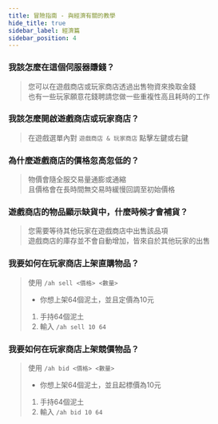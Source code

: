 ```yaml
---
title: 冒險指南 - 與經濟有關的教學
hide_title: true
sidebar_label: 經濟篇
sidebar_position: 4
---
```


### 我該怎麼在這個伺服器賺錢？
> 您可以在遊戲商店或玩家商店透過出售物資來換取金錢  
> 也有一些玩家願意花錢聘請您做一些重複性高且耗時的工作

### 我該怎麼開啟遊戲商店或玩家商店？
> 在遊戲選單內對 `遊戲商店 & 玩家商店` 點擊左鍵或右鍵  

### 為什麼遊戲商店的價格忽高忽低的？
> 物價會隨全服交易量通膨或通縮  
> 且價格會在長時間無交易時緩慢回調至初始價格

### 遊戲商店的物品顯示缺貨中，什麼時候才會補貨？
> 您需要等待其他玩家在遊戲商店中出售該品項  
> 遊戲商店的庫存並不會自動增加，皆來自於其他玩家的出售

### 我要如何在玩家商店上架直購物品？
> 使用 `/ah sell <價格> <數量>`
>
> - 你想上架64個泥土，並且定價為10元
> 1. 手持64個泥土
> 2. 輸入 `/ah sell 10 64`

### 我要如何在玩家商店上架競價物品？
> 使用 `/ah bid <價格> <數量>`
>
> - 你想上架64個泥土，並且起標價為10元
> 1. 手持64個泥土
> 2. 輸入 `/ah bid 10 64`